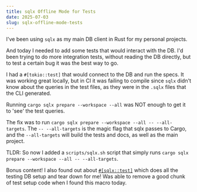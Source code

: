 ```yaml
---
title: sqlx Offline Mode for Tests
date: 2025-07-03
slug: sqlx-offline-mode-tests
---
```


I've been using `sqlx` as my main DB client in Rust for my personal projects.

And today I needed to add some tests that would interact with the DB.
I'd been trying to do more integration tests, without reading the DB directly,
but to test a certain bug it was the best way to go.

I had a `#[tokio::test]` that would connect to the DB and run the specs. It was
working great locally, but in CI it was failing to compile since `sqlx` didn't know
about the queries in the test files, as they were in the `.sqlx` files that the CLI
generated.

Running `cargo sqlx prepare --workspace --all` was NOT enough to get it to 'see' the
test queries.

The fix was to run `cargo sqlx prepare --workspace --all -- --all-targets`.
The `-- --all-targets` is the magic flag that sqlx passes to Cargo, and the `--all-targets`
will build the tests and docs, as well as the main project.

TLDR: So now I added a `scripts/sqlx.sh` script that simply runs `cargo sqlx prepare --workspace --all -- --all-targets`.

Bonus content! I also found out about [`#[sqlx::test]`](https://docs.rs/sqlx/latest/sqlx/attr.test.html) which does all the testing DB setup and tear down for me! Was able to remove a good chunk of test setup code when I found this macro today.
